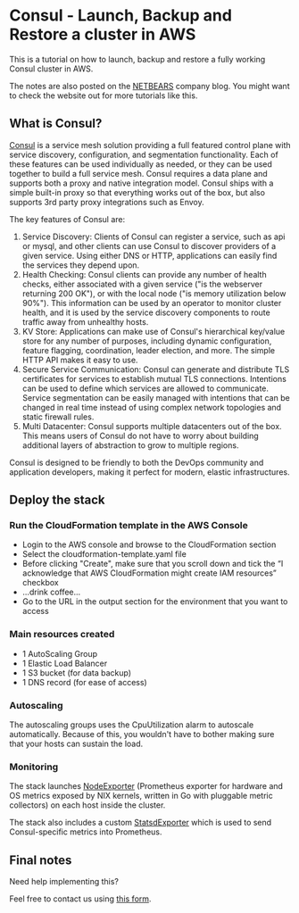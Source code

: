# Consul - Launch, Backup and Restore a cluster in AWS

This is a tutorial on how to launch, backup and restore a fully working Consul cluster in AWS.

The notes are also posted on the [NETBEARS](https://netbears.com/blog/consul-cluster-aws/) company blog. You might want to check the website out for more tutorials like this.

## What is Consul?

[Consul](https://www.consul.io/intro/index.html) is a service mesh solution providing a full featured control plane with service discovery, configuration, and segmentation functionality. Each of these features can be used individually as needed, or they can be used together to build a full service mesh. Consul requires a data plane and supports both a proxy and native integration model. Consul ships with a simple built-in proxy so that everything works out of the box, but also supports 3rd party proxy integrations such as Envoy.

The key features of Consul are:
1. Service Discovery: Clients of Consul can register a service, such as api or mysql, and other clients can use Consul to discover providers of a given service. Using either DNS or HTTP, 
applications can easily find the services they depend upon.
2. Health Checking: Consul clients can provide any number of health checks, either associated with a given service ("is the webserver returning 200 OK"), or with the local node ("is memory utilization below 90%"). This information can be used by an operator to monitor cluster health, and it is used by the service discovery components to route traffic away from unhealthy hosts.
3. KV Store: Applications can make use of Consul's hierarchical key/value store for any number of purposes, including dynamic configuration, feature flagging, coordination, leader election, and more. The simple HTTP API makes it easy to use.
4. Secure Service Communication: Consul can generate and distribute TLS certificates for services to establish mutual TLS connections. Intentions can be used to define which services are allowed to communicate. Service segmentation can be easily managed with intentions that can be changed in real time instead of using complex network topologies and static firewall rules.
5. Multi Datacenter: Consul supports multiple datacenters out of the box. This means users of Consul do not have to worry about building additional layers of abstraction to grow to multiple regions.

Consul is designed to be friendly to both the DevOps community and application developers, making it perfect for modern, elastic infrastructures.

## Deploy the stack

### Run the CloudFormation template in the AWS Console
* Login to the AWS console and browse to the CloudFormation section
* Select the cloudformation-template.yaml file
* Before clicking "Create", make sure that you scroll down and tick the “I acknowledge that AWS CloudFormation might create IAM resources” checkbox
* ...drink coffee...
* Go to the URL in the output section for the environment that you want to access

### Main resources created

* 1 AutoScaling Group
* 1 Elastic Load Balancer
* 1 S3 bucket (for data backup)
* 1 DNS record (for ease of access)

### Autoscaling

The autoscaling groups uses the CpuUtilization alarm to autoscale automatically. Because of this, you wouldn't have to bother making sure that your hosts can sustain the load.

### Monitoring

The stack launches [NodeExporter](https://github.com/prometheus/node_exporter/) (Prometheus exporter for hardware and OS metrics exposed by NIX kernels, written in Go with pluggable metric collectors) on each host inside the cluster.

The stack also includes a custom [StatsdExporter](https://github.com/prometheus/statsd_exporter/) which is used to send Consul-specific metrics into Prometheus.

## Final notes
Need help implementing this?

Feel free to contact us using [this form](https://netbears.com/#contact-form).
